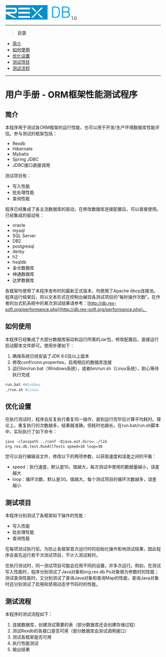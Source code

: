 ![](resource/logo.png) 1.0

----------

> **目录**

- [简介](#user-content-intro)
- [如何使用](#user-content-how)
- [优化设置](#user-content-conf)
- [测试项目](#user-content-project)
- [测试流程](#user-content-flow)

----------

# 用户手册 - ORM框架性能测试程序 #

## <div id="intro">简介</div> ##

本程序用于测试各ORM框架的运行性能，也可以用于开发/生产环境数据库性能评估。参与测试的框架包括：

- Rexdb
- Hibernate
- Mybatis
- Spring JDBC
- JDBC接口直接调用

测试项目有：

- 写入性能
- 批处理性能
- 查询性能

程序已经集成了各主流数据库的驱动，在修改数据库连接配置后，可以直接使用。已经集成的驱动有：

- oracle
- mysql
- SQL Server
- DB2
- postgresql
- derby
- h2
- hsqldb
- 金仓数据库
- 神通数据库
- 达梦数据库

各框架均使用了本程序发布时的最新正式版本，均使用了Apache dbcp连接池。程序运行结束后，将以文本形式在控制台展现各测试项目的“每秒操作次数”。在作者的台式机系统中的某次测试结果请参考：[http://db.rex-soft.org/performance.php](http://db.rex-soft.org/performance.php)。

## <div id="how">如何使用</div> ##

本程序已经集成了大部分数据库驱动和运行所需的Jar包，修改配置后，直接运行启动脚本文件即可。使用步骤如下：

1. 确保系统已经安装了JDK 6.0及以上版本
2. 修改conf/conn.properties，启用相应的数据库连接
3. 运行bin/run.bat（Windows系统），或者bin/run.sh（Linux系统），耐心等待执行完成

```bash
run.bat #Windows
./run.sh #Linux
```

## <div id="conf">优化设置</div> ##

在执行测试时，程序会反复执行重复同一操作，直到运行完毕后计算平均耗时。理论上，重复执行的次数越多，结果越准确，但耗时也越长。在run.bat/run.sh脚本中，实际执行了如下命令：

```
java -classpath ../conf -Djava.ext.dirs=../lib org.rex.db.test.RunAllTests speed=10 loop=30
```

您可以自行编辑该文件，修改以下的两项参数，以获取速度和误差之间的平衡：

- speed：执行速度，默认是10。值越大，每次测试中使用的数据量越小，误差越大
- loop：循环次数，默认是30。值越大，每个测试项目的循环次数越多，误差越小


## <div id="project">测试项目</div> ##

本程序分别测试了各框架如下操作的性能：

- 写入性能
- 批处理性能
- 查询性能

在每项测试执行前，为防止各框架首次运行时的初始化操作影响测试结果，因此程序会首先运行若干次测试项目，不计入测试耗时。

在执行测试时，同一测试项目可能会应用不同的设置，并多次运行。例如，在测试写入性能时，程序分别测试了Java对象和org.rex.db.Ps对象做为参数时的性能；测试查询性能时，又分别测试了查询Java对象和查询Map的性能，查询Java对象时还分别测试了启用和禁用动态字节码时的性能。

## <div id="flow">测试流程</div> ##

本程序的测试流程如下：

1. 连接数据库，创建测试需要的表（部分数据库还会创建存储过程）
2. 测试Rexdb的各接口是否可用（部分数据库会测试调用接口）
3. 测试各框架是否可用
4. 执行性能测试
5. 输出结果
